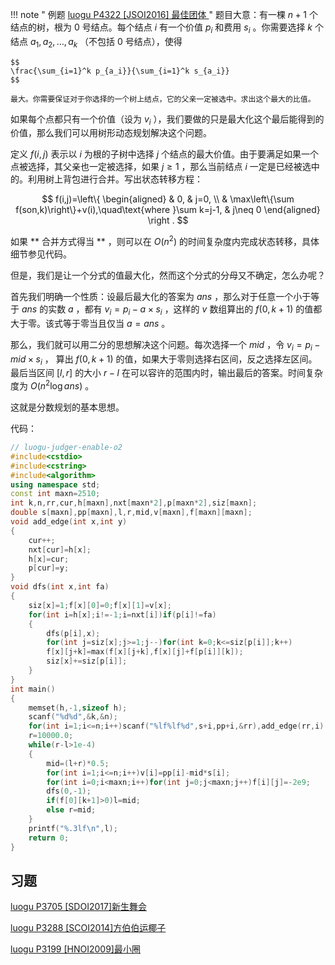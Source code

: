 !!! note " 例题 [ luogu P4322 \[JSOI2016\] 最佳团体 ](https://www.luogu.org/problemnew/show/P4322)"
    题目大意：有一棵 $n+1$ 个结点的树，根为 $0$ 号结点。每个结点 $i$ 有一个价值 $p_i$ 和费用 $s_i$ 。你需要选择 $k$ 个结点 $a_1,a_2,\ldots,a_k$ （不包括 $0$ 号结点），使得

    $$
    \frac{\sum_{i=1}^k p_{a_i}}{\sum_{i=1}^k s_{a_i}}
    $$

    最大。你需要保证对于你选择的一个树上结点，它的父亲一定被选中。求出这个最大的比值。

如果每个点都只有一个价值（设为 $v_i$ ），我们要做的只是最大化这个最后能得到的价值，那么我们可以用树形动态规划解决这个问题。

定义 $f(i,j)$ 表示以 $i$ 为根的子树中选择 $j$ 个结点的最大价值。由于要满足如果一个点被选择，其父亲也一定被选择，如果 $j\ge 1$ ，那么当前结点 $i$ 一定是已经被选中的。利用树上背包进行合并。写出状态转移方程：

$$
f(i,j)=\left\{
\begin{aligned}
& 0, & j=0, \\
& \max\left\{\sum f(son,k)\right\}+v(i),\quad\text{where }\sum k=j-1, & j\neq 0
\end{aligned} \right
.
$$

如果 ** 合并方式得当 ** ，则可以在 $O(n^2)$ 的时间复杂度内完成状态转移，具体细节参见代码。

但是，我们是让一个分式的值最大化，然而这个分式的分母又不确定，怎么办呢？

首先我们明确一个性质：设最后最大化的答案为 $ans$ ，那么对于任意一个小于等于 $ans$ 的实数 $a$ ，都有 $v_i=p_i-a\times s_i$ ，这样的 $v$ 数组算出的 $f(0,k+1)$ 的值都大于零。该式等于零当且仅当 $a=ans$ 。

那么，我们就可以用二分的思想解决这个问题。每次选择一个 $mid$ ，令 $v_i=p_i-mid\times s_i$ ， 算出 $f(0,k+1)$ 的值，如果大于零则选择右区间，反之选择左区间。最后当区间 $[l,r]$ 的大小 $r-l$ 在可以容许的范围内时，输出最后的答案。时间复杂度为 $O(n^2\log ans)$ 。

这就是分数规划的基本思想。

代码：

```cpp
// luogu-judger-enable-o2
#include<cstdio>
#include<cstring>
#include<algorithm>
using namespace std;
const int maxn=2510;
int k,n,rr,cur,h[maxn],nxt[maxn*2],p[maxn*2],siz[maxn];
double s[maxn],pp[maxn],l,r,mid,v[maxn],f[maxn][maxn];
void add_edge(int x,int y)
{
    cur++;
    nxt[cur]=h[x];
    h[x]=cur;
    p[cur]=y;
}
void dfs(int x,int fa)
{
    siz[x]=1;f[x][0]=0;f[x][1]=v[x];
    for(int i=h[x];i!=-1;i=nxt[i])if(p[i]!=fa)
    {
        dfs(p[i],x);
        for(int j=siz[x];j>=1;j--)for(int k=0;k<=siz[p[i]];k++)
        f[x][j+k]=max(f[x][j+k],f[x][j]+f[p[i]][k]);
        siz[x]+=siz[p[i]];
    }
}
int main()
{
    memset(h,-1,sizeof h);
    scanf("%d%d",&k,&n);
    for(int i=1;i<=n;i++)scanf("%lf%lf%d",s+i,pp+i,&rr),add_edge(rr,i),add_edge(i,rr);
    r=10000.0;
    while(r-l>1e-4)
    {
        mid=(l+r)*0.5;
        for(int i=1;i<=n;i++)v[i]=pp[i]-mid*s[i];
        for(int i=0;i<maxn;i++)for(int j=0;j<maxn;j++)f[i][j]=-2e9;
        dfs(0,-1);
        if(f[0][k+1]>0)l=mid;
        else r=mid;
    }
    printf("%.3lf\n",l);
    return 0;
}
```

## 习题

[ luogu P3705 \[SDOI2017\]新生舞会 ](https://www.luogu.org/problemnew/show/P3705)

[ luogu P3288 \[SCOI2014\]方伯伯运椰子 ](https://www.luogu.org/problemnew/show/P3288)

[ luogu P3199 \[HNOI2009\]最小圈 ](https://www.luogu.org/problemnew/show/P3199)
